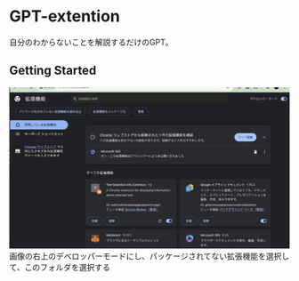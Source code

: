 # GPT-extention
自分のわからないことを解説するだけのGPT。


## Getting Started
![Screenshot](images/スクリーンショット%202024-04-15%2018.51.13.png)
画像の右上のデベロッパーモードにし、パッケージされてない拡張機能を選択して、このフォルダを選択する

